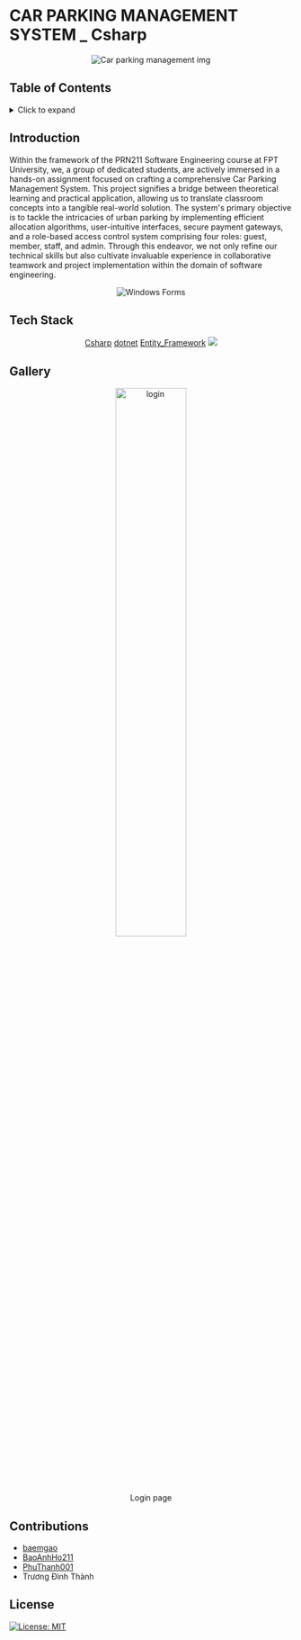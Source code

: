 # CAR PARKING MANAGEMENT SYSTEM _ Csharp
<div align="center">
    <img src="https://github.com/baemgao/CarParkingManagementSystem_Basic/blob/main/img/R.jpg" alt="Car parking management img"/>
</div>

## Table of Contents
<details>
  <summary>Click to expand</summary>

  - [Introduction](#introduction)
  - [Tech Stack](#tech-stack)
  - [Gallary](#gallery)
  - [Contributions](#contributions)
  - [License](#license)

</details>

## Introduction
Within the framework of the PRN211 Software Engineering course at FPT University, we, a group of dedicated students, are actively immersed in a hands-on assignment focused on crafting a comprehensive Car Parking Management System. This project signifies a bridge between theoretical learning and practical application, allowing us to translate classroom concepts into a tangible real-world solution. The system's primary objective is to tackle the intricacies of urban parking by implementing efficient allocation algorithms, user-intuitive interfaces, secure payment gateways, and a role-based access control system comprising four roles: guest, member, staff, and admin. Through this endeavor, we not only refine our technical skills but also cultivate invaluable experience in collaborative teamwork and project implementation within the domain of software engineering.

<div align="center">
    <img src="https://github.com/baemgao/CarParkingManagementSystem_Basic/blob/main/img/Windows%20Forms.jpg" alt="Windows Forms"/>
</div>

## Tech Stack
<div align="center">
  <a href="https://learn.microsoft.com/en-us/dotnet/csharp/" target="blank" rel="noreferrer">Csharp</a>
  <a href="https://dotnet.microsoft.com/en-us/" target="blank" rel="noreferrer">dotnet</a>
  <a href="https://learn.microsoft.com/en-us/aspnet/entity-framework" target="blank" rel="noreferrer">Entity_Framework</a>
  <a href="https://www.microsoft.com/en-us/sql-server" target="blank" rel="noreferrer"><img src="https://img.shields.io/badge/Microsoft%20SQL%20Server-CC2927?style=for-the-badge&logo=microsoft%20sql%20server&logoColor=white"/></a> 
</div>

## Gallery
<div align="center">
    <img width="50%" src="https://github.com/baemgao/CarParkingManagementSystem_Basic/blob/main/img/z4603904390778_758c6630ff141a3cfb182cb824332a24.jpg" alt="login"/>
    <p>Login page</p>
</div>

## Contributions
- [baemgao](https://github.com/baemgao)
- [BaoAnhHo211](https://github.com/BaoAnhHo211)
- [PhuThanh001](https://github.com/PhuThanh001)
- Trương Đình Thành

## License
[![License: MIT](https://img.shields.io/badge/License-MIT-yellow.svg)](./LICENSE)